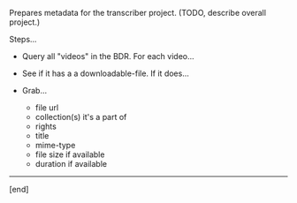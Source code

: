 Prepares metadata for the transcriber project. (TODO, describe overall project.)

Steps...

- Query all "videos" in the BDR. For each video...

- See if it has a a downloadable-file. If it does...

- Grab...
    - file url
    - collection(s) it's a part of
    - rights
    - title
    - mime-type
    - file size if available
    - duration if available    

---

[end]